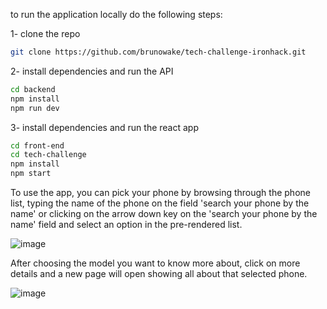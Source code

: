 to run the application locally do the following steps:

1- clone the repo
```sh
git clone https://github.com/brunowake/tech-challenge-ironhack.git
```

2- install dependencies and run the API 

```sh
cd backend
npm install
npm run dev
```

3- install dependencies and run the react app

```sh
cd front-end
cd tech-challenge
npm install
npm start
```

To use the app, you can pick your phone by browsing through the phone list, typing the name of the phone on the field 'search your phone by the name' or clicking on the arrow down key on the 'search your phone by the name' field and select an option in the pre-rendered list.

![image](https://user-images.githubusercontent.com/22246536/176808543-8f883891-9b9a-4025-9f6e-22af0945937a.png)

After choosing the model you want to know more about, click on more details and a new page will open showing all about that selected phone.

![image](https://user-images.githubusercontent.com/22246536/176809068-8d8bc742-7362-4b55-a466-410e87516791.png)
